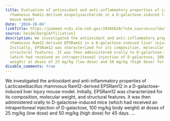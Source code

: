 ```yaml
---
title: Evaluation of antioxidant and anti-inflammatory properties of Lacticaseibacillus
  rhamnosus Ram12-derived exopolysaccharide in a D-galactose-induced liver injury
  mouse model
date: '2024-10-04'
linkTitle: https://pubmed.ncbi.nlm.nih.gov/39366628/?utm_source=curl&utm_medium=rss&utm_campaign=pubmed-2&utm_content=1FakS-2QOkCT8HsMOQP1bCRQ4YzyumYOmxmF0moLsQ3dFB1E9V&fc=20220326224207&ff=20241005190914&v=2.18.0.post9+e462414
source: heidelberg[Affiliation]
description: We investigated the antioxidant and anti-inflammatory properties of Lacticaseibacillus
  rhamnosus Ram12-derived EPSRam12 in a D-galactose-induced liver injury mouse model.
  Initially, EPSRam12 was characterized for its composition, molecular weight, and
  structural features. It was then administered orally to D-galactose-induced mice
  (which had received an intraperitoneal injection of D-galactose, 100 mg/kg body
  weight) at doses of 25 mg/kg (low dose) and 50 mg/kg (high dose) for 45 days. ...
disable_comments: true
---
```

We investigated the antioxidant and anti-inflammatory properties of Lacticaseibacillus rhamnosus Ram12-derived EPSRam12 in a D-galactose-induced liver injury mouse model. Initially, EPSRam12 was characterized for its composition, molecular weight, and structural features. It was then administered orally to D-galactose-induced mice (which had received an intraperitoneal injection of D-galactose, 100 mg/kg body weight) at doses of 25 mg/kg (low dose) and 50 mg/kg (high dose) for 45 days. ...